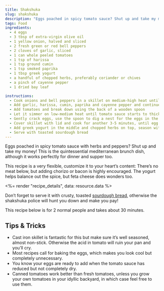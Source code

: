 ```yaml
---
title: Shakshuka
slug: shakshuka
description: "Eggs poached in spicy tomato sauce? Shut up and take my money!"
tags: Food
ingredients:
  - 4 eggs
  - 3 tbsp of extra-virgin olive oil
  - 1 yellow onion, halved and sliced
  - 2 fresh green or red bell peppers
  - 2 cloves of garlic, sliced
  - 1 can whole peeled tomatoes
  - 1 tsp of harissa
  - 1 tsp ground cumin
  - 1 tsp smoked paprika
  - 1 tbsp greek yogurt
  - a handful of chopped herbs, preferably coriander or chives
  - a pinch of cayenne pepper
  - 1 dried bay leaf

instructions:
  - Cook onions and bell peppers in a skillet on medium-high heat until soft, about 10 minutes
  - Add garlic, harissa, cumin, paprika and cayenne pepper and continue mixing for another 2 minutes
  - Add tomatoes and break down using the back of a wooden spoon
  - Let it simmer on low-medium heat until tomato sauce starts to thicken, about 10 minutes
  - Gently crack eggs, use the spoon to dig a nest for the eggs in the sauce
  - Cover skillet with lid and cook for another 3-5 minutes, until egg whites are set and yolk is still runny
  - Add greek yogurt in the middle and chopped herbs on top, season with salt, pepper and cayenne
  - Serve with toasted sourdough bread
---
```


Eggs poached in spicy tomato sauce with herbs and peppers? Shut up and take my money! This is the quintessential mediterranean brunch dish, although it works perfectly for dinner and supper too.

This recipe is a very flexible, customize it to your heart’s content: There’s no meat below, but adding chorizo or bacon is highly encouraged. The yogurt helps balance out the spice, but feta cheese does wonders too.

<%= render "recipe_details", data: resource.data %>

Don’t forget to serve it with crusty, toasted [sourdough bread](__GHOST_URL__/sourdough-bread-guide/), otherwise the shakshuka police will hunt you down and make you pay!

This recipe below is for 2 normal people and takes about 30 minutes.

## Tips & Tricks

- Cast iron skillet is fantastic for this but make sure it’s well seasoned, almost non-stick. Otherwise the acid in tomato will ruin your pan and you’ll cry.
- Most recipes call for baking the eggs, which makes you look cool but completely unnecessary.
- You know your eggs are ready to add when the tomato sauce has reduced but not completely dry.
- Canned tomatoes work better than fresh tomatoes, unless you grow your own tomatoes in your idyllic backyard, in which case feel free to use them.
